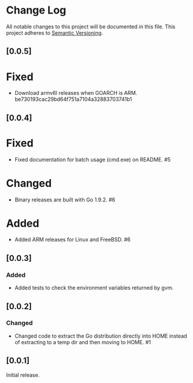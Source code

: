 # Change Log
All notable changes to this project will be documented in this file.
This project adheres to [Semantic Versioning](http://semver.org/).

## [0.0.5]

# Fixed

- Download armv6l releases when GOARCH is ARM. be730193cac29bd64f751a7104a32883703741b1

## [0.0.4]

# Fixed

- Fixed documentation for batch usage (cmd.exe) on README. #5

# Changed

- Binary releases are built with Go 1.9.2. #6

# Added

- Added ARM releases for Linux and FreeBSD. #6

## [0.0.3]

### Added

- Added tests to check the environment variables returned by gvm.

## [0.0.2]

### Changed

- Changed code to extract the Go distribution directly into HOME instead
  of extracting to a temp dir and then moving to HOME. #1

## [0.0.1]

Initial release.

